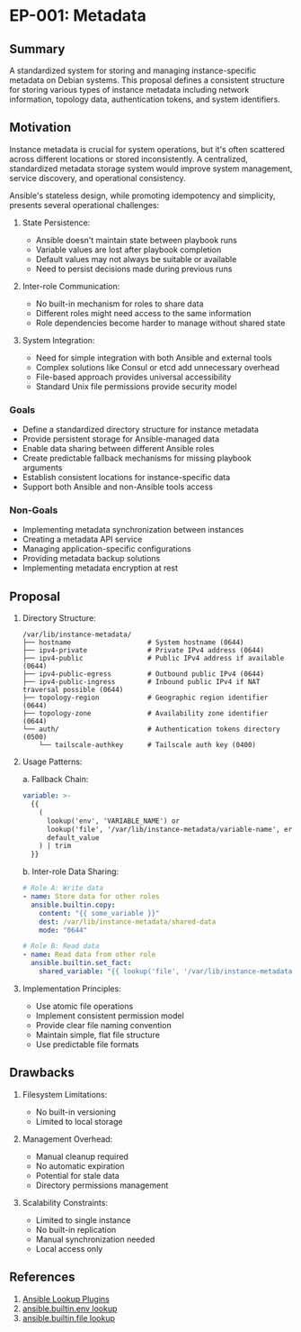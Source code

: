 # EP-001: Metadata

## Summary
A standardized system for storing and managing instance-specific metadata on Debian systems. This proposal defines a consistent structure for storing various types of instance metadata including network information, topology data, authentication tokens, and system identifiers.

## Motivation
Instance metadata is crucial for system operations, but it's often scattered across different locations or stored inconsistently. A centralized, standardized metadata storage system would improve system management, service discovery, and operational consistency.

Ansible's stateless design, while promoting idempotency and simplicity, presents several operational challenges:

1. State Persistence:
   - Ansible doesn't maintain state between playbook runs
   - Variable values are lost after playbook completion
   - Default values may not always be suitable or available
   - Need to persist decisions made during previous runs

2. Inter-role Communication:
   - No built-in mechanism for roles to share data
   - Different roles might need access to the same information
   - Role dependencies become harder to manage without shared state

3. System Integration:
   - Need for simple integration with both Ansible and external tools
   - Complex solutions like Consul or etcd add unnecessary overhead
   - File-based approach provides universal accessibility
   - Standard Unix file permissions provide security model

### Goals
- Define a standardized directory structure for instance metadata
- Provide persistent storage for Ansible-managed data
- Enable data sharing between different Ansible roles
- Create predictable fallback mechanisms for missing playbook arguments
- Establish consistent locations for instance-specific data
- Support both Ansible and non-Ansible tools access

### Non-Goals
- Implementing metadata synchronization between instances
- Creating a metadata API service
- Managing application-specific configurations
- Providing metadata backup solutions
- Implementing metadata encryption at rest

## Proposal

1. Directory Structure:
   ```
   /var/lib/instance-metadata/
   ├── hostname                   # System hostname (0644)
   ├── ipv4-private               # Private IPv4 address (0644)
   ├── ipv4-public                # Public IPv4 address if available (0644)
   ├── ipv4-public-egress         # Outbound public IPv4 (0644)
   ├── ipv4-public-ingress        # Inbound public IPv4 if NAT traversal possible (0644)
   ├── topology-region            # Geographic region identifier (0644)
   ├── topology-zone              # Availability zone identifier (0644)
   └── auth/                      # Authentication tokens directory (0500)
       └── tailscale-authkey      # Tailscale auth key (0400)
   ```

2. Usage Patterns:

   a. Fallback Chain:
   ```yaml
   variable: >-
     {{
       (
         lookup('env', 'VARIABLE_NAME') or
         lookup('file', '/var/lib/instance-metadata/variable-name', errors='ignore') or
         default_value
       ) | trim
     }}
   ```

   b. Inter-role Data Sharing:
   ```yaml
   # Role A: Write data
   - name: Store data for other roles
     ansible.builtin.copy:
       content: "{{ some_variable }}"
       dest: /var/lib/instance-metadata/shared-data
       mode: "0644"

   # Role B: Read data
   - name: Read data from other role
     ansible.builtin.set_fact:
       shared_variable: "{{ lookup('file', '/var/lib/instance-metadata/shared-data') }}"
   ```

3. Implementation Principles:
   - Use atomic file operations
   - Implement consistent permission model
   - Provide clear file naming convention
   - Maintain simple, flat file structure
   - Use predictable file formats

## Drawbacks

1. Filesystem Limitations:
   - No built-in versioning
   - Limited to local storage

2. Management Overhead:
   - Manual cleanup required
   - No automatic expiration
   - Potential for stale data
   - Directory permissions management

3. Scalability Constraints:
   - Limited to single instance
   - No built-in replication
   - Manual synchronization needed
   - Local access only

## References

1. [Ansible Lookup Plugins](https://docs.ansible.com/ansible/latest/plugins/lookup.html)
2. [ansible.builtin.env lookup](https://docs.ansible.com/ansible/latest/collections/ansible/builtin/env_lookup.html)
3. [ansible.builtin.file lookup](https://docs.ansible.com/ansible/latest/collections/ansible/builtin/file_lookup.html)
